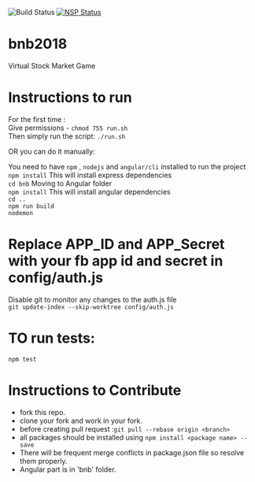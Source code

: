 ![Build Status](https://circleci.com/gh/nkmishra1997/bnb2018.svg?style=shield&circle-token=:circle-token)
[![NSP Status](https://nodesecurity.io/orgs/bnb/projects/f7b3f0b2-5957-467a-8239-2119145287ac/badge)](https://nodesecurity.io/orgs/bnb/projects/f7b3f0b2-5957-467a-8239-2119145287ac)

# bnb2018
Virtual Stock Market Game

# Instructions to run  
For the first time :	
Give permissions - `chmod 755 run.sh`	
Then simply run the script:	
`./run.sh`	

OR you can do it manually:

You need to have  `npm` , `nodejs` and `angular/cli` installed to run the project  
`npm install` This will install express dependencies      
`cd bnb` Moving to Angular folder  
`npm install`  This will install angular dependencies  
`cd ..`   
`npm run build`     
`nodemon`   


# Replace APP_ID and APP_Secret with your fb app id and secret in config/auth.js  
Disable git to monitor any changes to the auth.js file   
`git update-index --skip-worktree config/auth.js`

# TO run tests:  
`npm test`  


# Instructions to Contribute
* fork this repo.
* clone your fork and work in your fork.
* before creating pull request :`git pull --rebase origin <branch>`
* all packages should be installed using `npm install <package name> --save`
* There will be frequent merge conflicts in package.json file so resolve them properly.
* Angular part is in 'bnb' folder.

